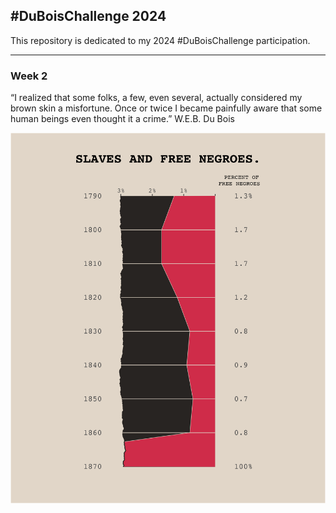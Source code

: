 ## #DuBoisChallenge 2024

This repository is dedicated to my 2024 #DuBoisChallenge participation.

------------------------------- 

### Week 2

“I realized that some folks, a few, even several, actually considered my brown skin a misfortune. Once or twice I became painfully aware that some human beings even thought it a crime.” W.E.B. Du Bois

![](./challenge02/plate_w2.png)

